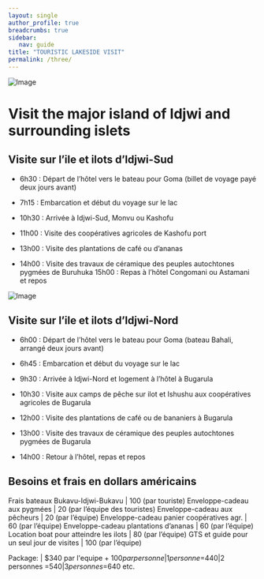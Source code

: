 ```yaml
---
layout: single
author_profile: true
breadcrumbs: true
sidebar:
   nav: guide
title: "TOURISTIC LAKESIDE VISIT"
permalink: /three/
---
```


![Image](../assets/images/image3a.jpg)

# Visit the major island of Idjwi and surrounding islets 

## Visite sur l’ile et ilots d’Idjwi-Sud

* 6h30 : Départ de l’hôtel vers le bateau pour Goma (billet de voyage payé deux jours avant)                                                                                                             
* 7h15 : Embarcation et début du voyage sur le lac

* 10h30 : Arrivée à Idjwi-Sud, Monvu ou Kashofu  

* 11h00 : Visite des coopératives agricoles de Kashofu port

* 13h00 : Visite des plantations de café ou d’ananas

+ 14h00 : Visite des travaux de céramique des peuples autochtones pygmées de Buruhuka
15h00 : Repas à l’hôtel Congomani ou Astamani et repos


![Image](../assets/images/image3b.jpg)


## Visite sur l’ile et ilots d’Idjwi-Nord

* 6h00 : Départ de l’hôtel vers le bateau pour Goma (bateau Bahali, arrangé deux jours avant)

* 6h45 : Embarcation et début du voyage sur le lac

* 9h30 : Arrivée à Idjwi-Nord et logement à l’hôtel à Bugarula

* 10h30 : Visite aux camps de pêche sur ilot et Ishushu aux coopératives agricoles de Bugarula 

* 12h00 : Visite des plantations de café ou de bananiers à Bugarula

* 13h00 : Visite des travaux de céramique des peuples autochtones pygmées de Bugarula

* 14h00 : Retour à l’hôtel, repas et repos 

## Besoins et frais en dollars américains  

Frais bateaux Bukavu-Idjwi-Bukavu | 100 (par touriste)
Enveloppe-cadeau aux pygmées | 20 (par l’équipe des touristes)
Enveloppe-cadeau aux pêcheurs | 20 (par l’équipe)
Enveloppe-cadeau panier coopératives agr. |	60 (par l’équipe)
Enveloppe-cadeau plantations d’ananas |	60 (par l’équipe)
Location boat pour atteindre les ilots | 80 (par l’équipe) 
GTS et guide pour un seul jour de visites | 100 (par l’équipe)

Package: | $340 par l'equipe + $100 par personne|1 personne =$440|2 personnes =$540|3 personnes =$640 etc.

<!--- Package	| USD par X nombre + équipes des touristes --->
   

